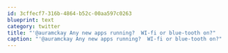 ```yaml
---
id: 3cffecf7-316b-4864-b52c-00aa597c0263
blueprint: text
category: twitter
title: "'@auramckay Any new apps running?  WI-fi or blue-tooth on?"
caption: "'@auramckay Any new apps running?  WI-fi or blue-tooth on?"
---
```

